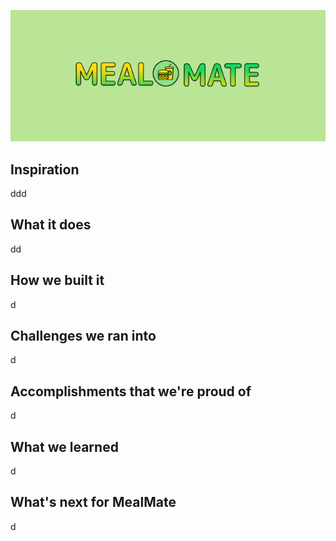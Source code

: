 ![HaveHerBack Logo](mealmatelogo.PNG)
## Inspiration
ddd
## What it does
dd
## How we built it
d
## Challenges we ran into
d
## Accomplishments that we're proud of
d
## What we learned
d
## What's next for MealMate
d
